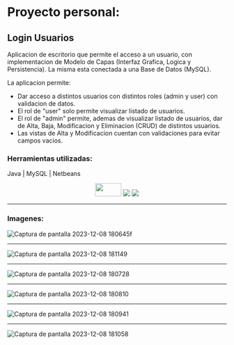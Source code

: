 # Proyecto personal:
## Login Usuarios
Aplicacion de escritorio que permite el acceso a un usuario, con implementacion de Modelo de Capas (Interfaz Grafica, Logica y Persistencia). La misma esta conectada a una Base de Datos (MySQL).

La aplicacion permite:
* Dar acceso a distintos usuarios con distintos roles (admin y user) con validacion de datos.
* El rol de "user" solo permite visualizar listado de usuarios.
* El rol de "admin" permite, ademas de visualizar listado de usuarios, dar de Alta, Baja, Modificacion y Eliminacion (CRUD) de distintos usuarios.
* Las vistas de Alta y Modificacion cuentan con validaciones para evitar campos vacios.


### Herramientas utilizadas:
Java | MySQL | Netbeans 


<div align="center">
<img width="60" height="30" src="https://elblogdecodigo.files.wordpress.com/2014/12/java_logo.png" />

<img src="https://img.shields.io/badge/MySQL-005C84?style=for-the-badge&logo=mysql&logoColor=white" />

<img src="https://img.shields.io/badge/apache%20netbeans-1B6AC6?style=for-the-badge&logo=apache%20netbeans%20IDE&logoColor=white" />
</div

---
---

### Imagenes:


![Captura de pantalla 2023-12-08 180645f](https://github.com/martinLisi82ORT/LoginUsuarios/assets/111402719/5575f7b8-074f-4913-a36b-127cdbb72f3c)

---

![Captura de pantalla 2023-12-08 181149](https://github.com/martinLisi82ORT/LoginUsuarios/assets/111402719/10614c2f-4efb-4772-8e53-f16c38f8ea21)

---

![Captura de pantalla 2023-12-08 180728](https://github.com/martinLisi82ORT/LoginUsuarios/assets/111402719/c9a26b2f-067f-46d2-b6dc-616fc47380cb)

---

![Captura de pantalla 2023-12-08 180810](https://github.com/martinLisi82ORT/LoginUsuarios/assets/111402719/00442be4-13d8-45b6-a969-00c9e7f5b216)

---

![Captura de pantalla 2023-12-08 180941](https://github.com/martinLisi82ORT/LoginUsuarios/assets/111402719/ee7ea35c-9d24-4f96-9196-0ffba78a79f8)

---

![Captura de pantalla 2023-12-08 181058](https://github.com/martinLisi82ORT/LoginUsuarios/assets/111402719/d28dc1d6-492c-40de-9f77-93c82d925a92)


